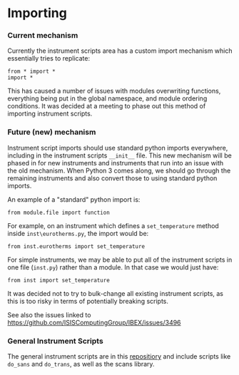# Importing

### Current mechanism

Currently the instrument scripts area has a custom import mechanism which essentially tries to replicate:

```
from * import *
import *
```

This has caused a number of issues with modules overwriting functions, everything being put in the global namespace, and module ordering conditions. It was decided at a meeting to phase out this method of importing instrument scripts.

### Future (new) mechanism

Instrument script imports should use standard python imports everywhere, including in the instrument scripts `__init__` file. This new mechanism will be phased in for new instruments and instruments that run into an issue with the old mechanism. When Python 3 comes along, we should go through the remaining instruments and also convert those to using standard python imports.

An example of a "standard" python import is:
```
from module.file import function
```

For example, on an instrument which defines a `set_temperature` method inside `inst\eurotherms.py`, the import would be:
```
from inst.eurotherms import set_temperature
```

For simple instruments, we may be able to put all of the instrument scripts in one file (`inst.py`) rather than a module. In that case we would just have:

```
from inst import set_temperature
```

It was decided not to try to bulk-change all existing instrument scripts, as this is too risky in terms of potentially breaking scripts.

See also the issues linked to https://github.com/ISISComputingGroup/IBEX/issues/3496

### General Instrument Scripts
The general instrument scripts are in this [repositiory](https://github.com/ISISNeutronMuon/InstrumentScripts) and include scripts like `do_sans` and `do_trans`, as well as the scans library.